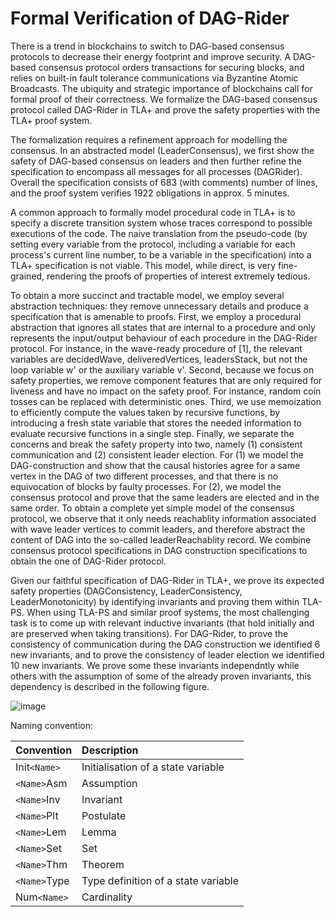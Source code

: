 # Formal Verification of DAG-Rider

There is a trend in blockchains to switch to DAG-based consensus protocols to decrease their energy footprint and improve security. A DAG-based consensus protocol orders transactions for securing blocks, and relies on built-in fault tolerance communications via Byzantine Atomic Broadcasts. The ubiquity and strategic importance of blockchains call for formal proof of their correctness. We formalize the DAG-based consensus protocol called DAG-Rider in TLA+ and prove the safety properties with the TLA+ proof system. 

The formalization requires a refinement approach for modelling the consensus. In an abstracted model (LeaderConsensus), we first show the safety of DAG-based consensus on leaders and then further refine the specification to encompass all messages for all processes (DAGRider). Overall the specification consists of 683 (with comments) number of lines, and the proof system verifies 1922 obligations in approx. 5 minutes.

A common approach to formally model procedural code in TLA+ is to specify a discrete transition system whose traces correspond to possible executions of the code. 
The naive translation from the pseudo-code (by setting every variable from the protocol, including a variable for each process's current line number, to be a variable in the specification) into a TLA+ specification is not viable. This model, while direct, is very fine-grained, rendering the proofs of properties of interest extremely tedious.

To obtain a more succinct and tractable model, we employ several abstraction techniques: they remove unnecessary details and produce a specification that is amenable to proofs. First, we employ a procedural abstraction that ignores all states that are internal to a procedure and only represents the input/output behaviour of each procedure in the DAG-Rider protocol. For instance, in the  wave-ready procedure of [1], the relevant variables  are decidedWave, deliveredVertices, leadersStack, but not the loop variable w' or the auxiliary variable v'. 
Second, because we focus on safety properties, we remove component features that are only required for liveness and have no impact on the safety proof. For instance, random coin tosses can be replaced with deterministic ones.
Third, we use memoization to efficiently compute the values taken by recursive functions, by introducing a fresh state variable that stores the needed information to evaluate recursive functions in a single step.
Finally, we separate the concerns and break the safety property into two, namely (1) consistent communication and (2) consistent leader election. For (1) we model the DAG-construction and show that the causal histories agree for a same vertex in the DAG of two different processes, and that there is no equivocation of blocks by faulty processes. For (2), we model the consensus protocol and prove that the same leaders are elected and in the same order. To obtain a complete yet simple model of the consensus protocol, we observe that it only needs reachablity information associated with wave leader vertices to commit leaders, and therefore abstract the content of DAG into the so-called leaderReachablity record. We combine consensus protocol specifications in DAG construction specifications to obtain the one of DAG-Rider protocol. 

Given our faithful specification of DAG-Rider in TLA+, we prove its expected safety properties (DAGConsistency, LeaderConsistency, LeaderMonotonicity) by identifying invariants and proving them within TLA-PS. When using TLA-PS and similar proof systems, the most challenging task is to come up with relevant inductive invariants (that hold initially and are preserved when taking transitions). For DAG-Rider, to prove the consistency of communication during the DAG construction we identified 6 new invariants, and to prove the consistency of leader election we identified 10 new invariants. We prove some these invariants independntly while others with the assumption of some of the already proven invariants, this dependency is described in the following figure.

![image](https://github.com/pranavg5526/Formal-Verification-of-DAG-Rider/assets/140618144/e2f0ee5a-629d-4cd9-b9d5-90cabfaaf13a)




Naming convention:

| Convention | Description |
| :---       | :--- |
| Init`<Name>`| Initialisation of a state variable |
| `<Name>`Asm | Assumption |
| `<Name>`Inv | Invariant |
| `<Name>`Plt  | Postulate |
| `<Name>`Lem | Lemma |
| `<Name>`Set | Set |
| `<Name>`Thm | Theorem |
| `<Name>`Type | Type definition of a state variable |
| Num`<Name>` | Cardinality |
